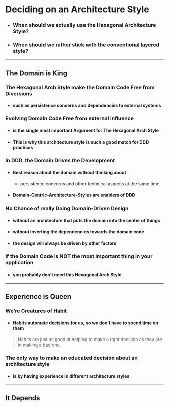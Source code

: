 # Deciding on an Architecture Style

- ### When should we actually use the Hexagonal Architecture Style?
- ### When should we rather stick with the conventional layered style?
----

## The Domain is King

### The Hexagonal Arch Style make the Domain Code Free from Diversions 
- #### such as persistence concerns and dependencies to external systems

### Evolving Domain Code Free from external influence 
- #### is the single most important Argument for The Hexagonal Arch Style
- #### This is why this architecture style is such a good match for DDD practices

### In DDD, the Domain Drives the Development
- #### Best reason about the domain without thinking about 
    - persistence concerns and other technical aspects at the same time
- #### Domain-Centric-Architecture-Styles are enablers of DDD

### No Chance of really Doing Domain-Driven Design
- #### without an architecture that puts the domain into the center of things
- #### without inverting the dependencies towards the domain code
- #### the design will always be driven by other factors

### If the Domain Code is NOT the most important thing in your application
- #### you probably don’t need this Hexagonal Arch Style

----

## Experience is Queen

### We’re Creatures of Habit
- #### Habits automate decisions for us, so we don’t have to spend time on them

> Habits are just as good at helping to make a right decision as they are in 
> making a bad one

### The only way to make an educated decision about an architecture style 
- #### is by having experience in different architecture styles
----

## It Depends